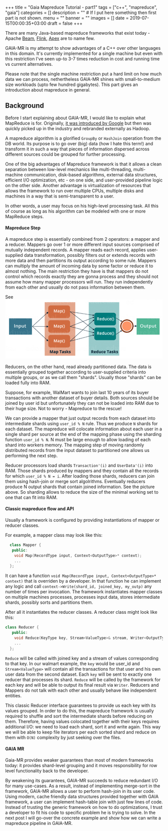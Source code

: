 +++
title = "Gaia Mapreduce Tutorial - part1"
tags = ["c++", "mapreduce", "gaia"]
categories = []
description = "" # If I put here something then first part is not shown.
menu = ""
banner = ""
images = []
date = 2019-07-15T00:00:35+03:00
draft = false
+++

There are many Java-based mapreduce frameworks that exist today -
Apache [Beam](https://beam.apache.org/), [Flink](https://flink.apache.org/), [Apex](https://apex.apache.org/) are to name few.

GAIA-MR is my attempt to show advantages of a C++ over other languages in this domain.
It's currently implemented for a single machine but even with this restriction I've seen
up-to 3-7 times reduction in cost and running time vs current alternatives.

Please note that the single machine restriction put a hard limit on how much data we can process, nethertheless GAIA-MR shines with small-to-medium size workloads (upto few hundred gigabytes).
This part gives an introduction about mapreduce in general.

<!--more-->
## Background
Before I start explaining about GAIA-MR, I would like to explain what MapReduce is for.
Originally, [it was introduced by Google](https://research.google.com/archive/mapreduce-osdi04.pdf)
but then was quickly picked up in the industry and rebranded externally as Hadoop.

A mapreduce algorithm is a glorified `GroupBy` or `HashJoin` operation from the DB world.
Its purpose is to go over (big) data (how I hate this term!) and transform it in such a way that pieces of information dispersed across different sources could be grouped for further processing.

One of the big advantages of Mapreduce framework is that it allows a clean separation between low-level mechanics
like multi-threading, multi-machine communication, disk-based algorithms, external data structures,
efficient I/O optimization, etc - on one side, and user-provided pipeline logic on the other side.
Another advantage is virtualization of resources that allows the framework to run over multiple CPUs,
multiple disks and machines in a way that is semi-transparent to a user.

In other words, a user may focus on his high-level processing task.
All this of course as long as his algorithm can be modeled with one or more MapReduce steps.

#### Mapreduce Step
A mapreduce step is essentially combined from 2 operators: a mapper and a reducer.
Mappers go over 1 or more different input sources comprised of mutually independent records.
A mapper reads each record, applies user-supplied data transformation, possibly filters out or
extends records with more data and then partitions its output according to some rule.
Mappers can multiply the amount of incoming data by some factor or reduce it to almost nothing.
The main restriction they have is that mappers do not control which records exactly they are gonna process
and they should not assume how many mapper processors will run. They run independently from each other
and usually do not pass information between them.

See ![Map Reduce Step](/img/MapReduce-Tutorial-1.png)

Reducers, on the other hand, read already partitioned data. The data is essentially grouped together according to user-supplied criteria into multiple groups, or as we call them "shards".
Usually those "shards" can be loaded fully into RAM.

Suppose, for example, WalMart wants to join last 10 years of its buyer transactions with another dataset of buyer details.
Both sources should be joined by user id but unfortunately they can not be loaded into RAM due to their huge size.
Not to worry - Mapreduce to the rescue!

We can provide a mapper that just output records from each dataset into
intermediate shards using `user_id % N` rule. Thus we produce `N` shards for each dataset.
The mapreduce will colocate information about each user in a single shard per source
at the end of the mapping phase using the sharding function `user_id % N`.
N must be large enough to allow loading of each shard into workers memory.
The mapping step of moving randomly distributed records from the input dataset to partitioned one allows us performing the next step.

Reducer processors load shards `Transaction'(i)` and `UserData'(i)` into RAM. Those shards produced by mappers and they contain all the records for which `user_id % N = i`. After loading those shards, reducers can join them using hash-join or merge sort algolrithms. Eventually reducers produce N output shards that contain joined information. See the picture above. So sharding allows to reduce the size of the minimal working set to one that can fit into RAM.

#### Classic mapreduce flow and API
Usually a framework is configured by providing instantiations of mapper or reducer classes.

For example, a mapper class may look like this:

```cpp
  class Mapper {
   public:
    void Map(RecordType input, Context<OutputType>* context);
    ...
  };
```

It can have a function `void Map(RecordType input, Context<OutputType>* context)` that is overriden by a developer.
In that function he can implement any logic and call `context->Write(shard_id, joined_key, my_outp)` any number of times per invocation.
The framework instantiates mapper classes on multiple machines processes, processes input data,
stores intermediate shards, possibly sorts and partitions them.

After all it instantiates the reducer classes. A reducer class might look like this:

```cpp
class Reducer {
   public:
    void Reduce(KeyType key, Stream<ValueType>& stream, Writer<OutputType>* writer);
    ...
  };
```

`Reduce` will be called with joined key and a stream of values corresponding to that key.
In our walmart example, the `key` would be user_id and `Stream<ValueType>` will contain all the transactions for that user and his own user data from the second dataset. Each `key` will be sent to exactly one reducer that processes its shard.
`Reduce` will be called by the framework for each key  and will be able to output
its final result via `Writer`. Reducers and Mappers do not talk with each other and usually behave
like independent entities.

This classic Reducer interface guarantees to provide us each key with its values grouped.
In order to do this, the mapreduce framework is usually required to shuffle and sort the intermediate shards before
reducing on them. Therefore, having values colocated together with their keys requires additional I/O:
we need to load each shard, sort it and write again. This way we will be able to keep file iterators per each
sorted shard and reduce on them with `O(N)` complexity by just seeking over the files.

#### GAIA MR
Gaia-MR provides weaker guarantees than most of modern frameworks today: it provides shard-level
grouping and it moves responsibility for row level functionality back to the developer.

By weakening its guarantees, GAIA-MR succeeds to reduce redundant I/O for many use-cases. As a result, instead of
implementing merge-sort in the framework, GAIA-MR allows a user to perform hash-join in its user code.
Using modern, cache friendly data structures provided together with GAIA framework, a user can implement
hash-table join with just few lines of code. Instead of trusting the generic framework on how to do optimizations,
I trust a developer to fit his code to specific problem he is trying to solve.
In the next post I will go-over the concrete example and show how we can write a mapreduce pipeline in GAIA-MR.
